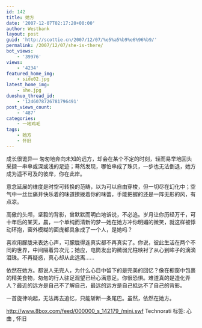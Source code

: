 ```yaml
---
id: 142
title: 她方
date: '2007-12-07T02:17:20+00:00'
author: Westbank
layout: post
guid: 'http://scottie.cn/2007/12/07/%e5%a5%b9%e6%96%b9/'
permalink: /2007/12/07/she-is-there/
bot_views:
    - '39976'
views:
    - '4234'
featured_home_img:
    - side02.jpg
latest_home_img:
    - she.jpg
duoshuo_thread_id:
    - '1246078726781796491'
post_views_count:
    - '487'
categories:
    - 一地鸡毛
tags:
    - 她方
    - 怀旧
---
```


成长很诡异— 匆匆地奔向未知的远方，却会在某个不定的时刻，轻而易举地回头采撷一串串或深或浅的足迹；蓦然发现，哪怕串成了珠贝，一步也无法倒退，她方成为遥不可及的彼岸，你在此岸。

意念延展的维度是时空可转换的范畴，以为可以自由穿梭，但一切尽在幻化中；空气中一丝丝痛并快乐着的味道撩拨着你的味蕾，手能把握的还是一阵无形的风，有点凉。

高傲的头颅，坚毅的背影，曾默默而明白地诉说，不必追。岁月让你历经万千，可十年后的某天，晨，一个单纯而清新的梦—她在她方冲你明媚的微笑，就这样被悸动环抱，窗外模糊的面庞都具象成了一个人，是她吗？

喜欢用朦胧来表达心声，可朦胧得连真实都不再真实了。你说，彼此生活在两个不同的世界，中间隔着异次元；她应，电筒发出的微弱光柱映衬了从心到眸子的滴滴泪珠。不再疑惑，真心却从此远离......

依然在她方。都说人无完人，为什么心目中留下的是完美的回忆？像在橱窗中包裹的精美食物，匆匆的行人驻足观望已经心满意足。你很恐惧。难道真的是造化弄人？最近的远方是自己不了解自己，最远的远方是自己抵达不了自己的背影。

一首旋律响起，无法再去追忆，只能斩断一条尾巴。虽然，依然在她方。

http://www.8box.com/feed/000000_s_142179_/mini.swf
Technorati 标签: 心曲 , 怀旧